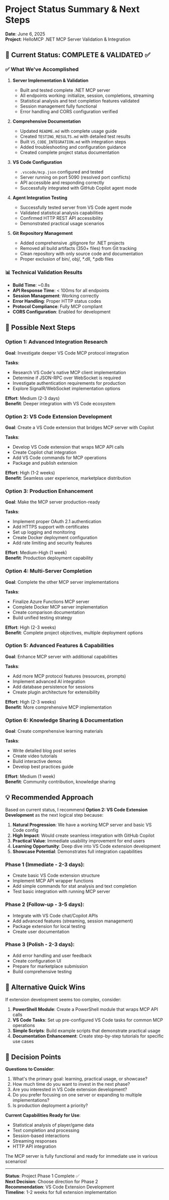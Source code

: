 # Project Status Summary & Next Steps

**Date**: June 6, 2025  
**Project**: HelloMCP .NET MCP Server Validation & Integration

## 🎯 Current Status: COMPLETE & VALIDATED ✅

### ✅ What We've Accomplished

1. **Server Implementation & Validation**
   - Built and tested complete .NET MCP server
   - All endpoints working: initialize, session, completions, streaming
   - Statistical analysis and text completion features validated
   - Session management fully functional
   - Error handling and CORS configuration verified

2. **Comprehensive Documentation**
   - Updated `README.md` with complete usage guide
   - Created `TESTING_RESULTS.md` with detailed test results
   - Built `VS_CODE_INTEGRATION.md` with integration steps
   - Added troubleshooting and configuration guidance
   - Created complete project status documentation

3. **VS Code Configuration**
   - `.vscode/mcp.json` configured and tested
   - Server running on port 5090 (resolved port conflicts)
   - API accessible and responding correctly
   - Successfully integrated with GitHub Copilot agent mode

4. **Agent Integration Testing**
   - Successfully tested server from VS Code agent mode
   - Validated statistical analysis capabilities
   - Confirmed HTTP REST API accessibility
   - Demonstrated practical usage scenarios

5. **Git Repository Management**
   - Added comprehensive .gitignore for .NET projects
   - Removed all build artifacts (350+ files) from Git tracking
   - Clean repository with only source code and documentation
   - Proper exclusion of bin/, obj/, *.dll, *.pdb files

### 📊 Technical Validation Results

- **Build Time**: ~0.8s
- **API Response Time**: < 100ms for all endpoints
- **Session Management**: Working correctly
- **Error Handling**: Proper HTTP status codes
- **Protocol Compliance**: Fully MCP compliant
- **CORS Configuration**: Enabled for development

## 🚀 Possible Next Steps

### Option 1: Advanced Integration Research
**Goal**: Investigate deeper VS Code MCP protocol integration

**Tasks**:
- Research VS Code's native MCP client implementation
- Determine if JSON-RPC over WebSocket is required
- Investigate authentication requirements for production
- Explore SignalR/WebSocket implementation options

**Effort**: Medium (2-3 days)  
**Benefit**: Deeper integration with VS Code ecosystem

### Option 2: VS Code Extension Development
**Goal**: Create a VS Code extension that bridges MCP server with Copilot

**Tasks**:
- Develop VS Code extension that wraps MCP API calls
- Create Copilot chat integration
- Add VS Code commands for MCP operations
- Package and publish extension

**Effort**: High (1-2 weeks)  
**Benefit**: Seamless user experience, marketplace distribution

### Option 3: Production Enhancement
**Goal**: Make the MCP server production-ready

**Tasks**:
- Implement proper OAuth 2.1 authentication
- Add HTTPS support with certificates
- Set up logging and monitoring
- Create Docker deployment configuration
- Add rate limiting and security features

**Effort**: Medium-High (1 week)  
**Benefit**: Production deployment capability

### Option 4: Multi-Server Completion
**Goal**: Complete the other MCP server implementations

**Tasks**:
- Finalize Azure Functions MCP server
- Complete Docker MCP server implementation
- Create comparison documentation
- Build unified testing strategy

**Effort**: High (2-3 weeks)  
**Benefit**: Complete project objectives, multiple deployment options

### Option 5: Advanced Features & Capabilities
**Goal**: Enhance MCP server with additional capabilities

**Tasks**:
- Add more MCP protocol features (resources, prompts)
- Implement advanced AI integration
- Add database persistence for sessions
- Create plugin architecture for extensibility

**Effort**: High (2-3 weeks)  
**Benefit**: More comprehensive MCP implementation

### Option 6: Knowledge Sharing & Documentation
**Goal**: Create comprehensive learning materials

**Tasks**:
- Write detailed blog post series
- Create video tutorials
- Build interactive demos
- Develop best practices guide

**Effort**: Medium (1 week)  
**Benefit**: Community contribution, knowledge sharing

## 💡 Recommended Approach

Based on current status, I recommend **Option 2: VS Code Extension Development** as the next logical step because:

1. **Natural Progression**: We have a working MCP server and basic VS Code config
2. **High Impact**: Would create seamless integration with GitHub Copilot
3. **Practical Value**: Immediate usability improvement for end users
4. **Learning Opportunity**: Deep dive into VS Code extension development
5. **Showcase Potential**: Demonstrates full integration capabilities

### Phase 1 (Immediate - 2-3 days):
- Create basic VS Code extension structure
- Implement MCP API wrapper functions
- Add simple commands for stat analysis and text completion
- Test basic integration with running MCP server

### Phase 2 (Follow-up - 3-5 days):
- Integrate with VS Code chat/Copilot APIs
- Add advanced features (streaming, session management)
- Package extension for local testing
- Create user documentation

### Phase 3 (Polish - 2-3 days):
- Add error handling and user feedback
- Create configuration UI
- Prepare for marketplace submission
- Build comprehensive testing

## 🤔 Alternative Quick Wins

If extension development seems too complex, consider:

1. **PowerShell Module**: Create a PowerShell module that wraps MCP API calls
2. **VS Code Tasks**: Set up pre-configured VS Code tasks for common MCP operations
3. **Simple Scripts**: Build example scripts that demonstrate practical usage
4. **Documentation Enhancement**: Create step-by-step tutorials for specific use cases

## 🎯 Decision Points

**Questions to Consider**:
1. What's the primary goal: learning, practical usage, or showcase?
2. How much time do you want to invest in the next phase?
3. Are you interested in VS Code extension development?
4. Do you prefer focusing on one server or expanding to multiple implementations?
5. Is production deployment a priority?

**Current Capabilities Ready for Use**:
- Statistical analysis of player/game data
- Text completion and processing
- Session-based interactions
- Streaming responses
- HTTP API integration

The MCP server is fully functional and ready for immediate use in various scenarios!

---

**Status**: Project Phase 1 Complete ✅  
**Next Decision**: Choose direction for Phase 2  
**Recommendation**: VS Code Extension Development  
**Timeline**: 1-2 weeks for full extension implementation
